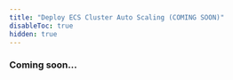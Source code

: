 ```yaml
---
title: "Deploy ECS Cluster Auto Scaling (COMING SOON)"
disableToc: true
hidden: true
---
```

 
### Coming soon...